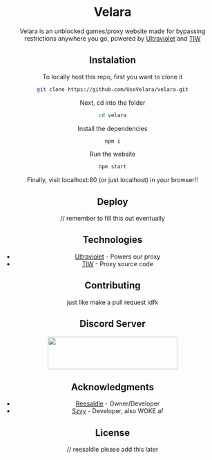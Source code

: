 <div align="center">

# Velara

Velara is an unblocked games/proxy website made for bypassing restrictions anywhere you go, powered by [Ultraviolet](https://github.com/titaniumnetwork-dev/Ultraviolet) and [TIW](https://github.com/KwazyMotoo/TIW-Static)

## Instalation

To locally host this repo, first you want to clone it

```bash
git clone https://github.com/UseVelara/velara.git
```
Next, cd into the folder
```bash
cd velara
```
Install the dependencies
```bash
npm i
```
Run the website
```bash
npm start
```
Finally, visit localhost:80 (or just localhost) in your browser!!

## Deploy

// remember to fill this out eventually

## Technologies

* [Ultraviolet](https://github.com/titaniumnetwork-dev/Ultraviolet) - Powers our proxy
* [TIW](https://github.com/KwazyMotoo/TIW-Static) - Proxy source code

## Contributing

just like make a pull request idfk

## Discord Server
[<img src="https://files.catbox.moe/y2tnep.png" width="300px" height="75px">](https://discord.gg/velara)

## Acknowledgments

* [Reesaldle](https://github.com/reesaldle-dev) - Owner/Developer
* [Szvy](https://github.com/szvy) - Developer, also WOKE af

## License
// reesaldle please add this later
<div align="center">

